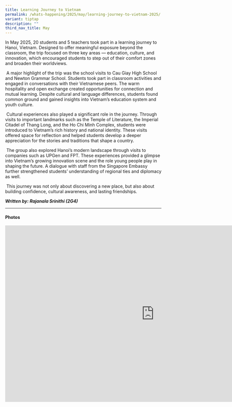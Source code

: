 ```yaml
---
title: Learning Journey to Vietnam
permalink: /whats-happening/2025/may/learning-journey-to-vietnam-2025/
variant: tiptap
description: ""
third_nav_title: May
---
```

<p>In May 2025, 20 students and 5 teachers took part in a learning journey
to Hanoi, Vietnam. Designed to offer meaningful exposure beyond the classroom,
the trip focused on three key areas — education, culture, and innovation,
which encouraged students to step out of their comfort zones and broaden
their worldviews.</p>
<p>&nbsp;A major highlight of the trip was the school visits to Cau Giay
High School and Newton Grammar School. Students took part in classroom
activities and engaged in conversations with their Vietnamese peers. The
warm hospitality and open exchange created opportunities for connection
and mutual learning. Despite cultural and language differences, students
found common ground and gained insights into Vietnam’s education system
and youth culture.</p>
<p>&nbsp;Cultural experiences also played a significant role in the journey.
Through visits to important landmarks such as the Temple of Literature,
the Imperial Citadel of Thang Long, and the Ho Chi Minh Complex, students
were introduced to Vietnam’s rich history and national identity. These
visits offered space for reflection and helped students develop a deeper
appreciation for the stories and traditions that shape a country.</p>
<p>&nbsp;The group also explored Hanoi’s modern landscape through visits
to companies such as UPGen and FPT. These experiences provided a glimpse
into Vietnam’s growing innovation scene and the role young people play
in shaping the future. A dialogue with staff from the Singapore Embassy
further strengthened students’ understanding of regional ties and diplomacy
as well.</p>
<p>&nbsp;This journey was not only about discovering a new place, but also
about building confidence, cultural awareness, and lasting friendships.</p>
<p></p>
<p><strong><em>Written by: Rajanala Srinithi (2G4)</em></strong>
</p>
<hr>
<h4><strong>Photos</strong></h4>
<div class="iframe-wrapper">
<iframe height="569" width="960" allowfullscreen="true" frameborder="0" src="https://docs.google.com/presentation/d/e/2PACX-1vQ71OtvgUgOxwgbnSTXsINjNb1l1UK40vzJ-2Ngs-uiBffdqY0glNt2ANrEHNhkJvBwJwP9YWBubdIg/pubembed?start=true&amp;loop=true&amp;delayms=3000"></iframe>
</div>
<p></p>